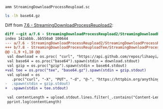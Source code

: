 ```bash
amm StreamingDownloadProcessReupload.sc

ls -lh base64.gz
```


Diff from [7.6 - StreamingDownloadProcessReupload2](https://github.com/handsonscala/handsonscala/tree/master/examples/7.7.6%20-%20StreamingDownloadProcessReupload2):
```diff
diff --git a/7.6 - StreamingDownloadProcessReupload2/StreamingDownloadProcessReupload.sc b/7.8 - StreamingDownloadProcessReuploadTee/StreamingDownloadProcessReupload.sc
index 142abbb..bb550a0 100644
--- a/7.6 - StreamingDownloadProcessReupload2/StreamingDownloadProcessReupload.sc	
+++ b/7.8 - StreamingDownloadProcessReuploadTee/StreamingDownloadProcessReupload.sc	
@@ -1,9 +1,10 @@
 val download = os.proc( "curl", "https://api.github.com/repos/lihaoyi/mill/releases").spawn()
 val base64 = os.proc("base64").spawn(stdin = download.stdout)
 val gzip = os.proc("gzip").spawn(stdin = base64.stdout)
+val tee = os.proc("tee", "base64.gz").spawn(stdin = gzip.stdout)
 val upload = os
   .proc("curl", "-X", "PUT", "-d", "@-", "https://httpbin.org/anything")
-  .spawn(stdin = gzip.stdout)
+  .spawn(stdin = tee.stdout)
 
 val contentLength = upload.stdout.lines.filter(_.contains("Content-Length"))
 pprint.log(contentLength)
```